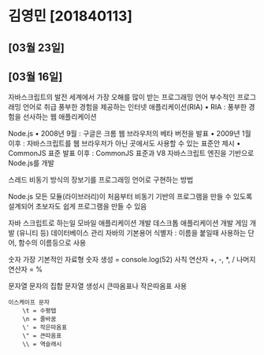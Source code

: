 # 김영민 [201840113]

## [03월 23일]

## [03월 16일]
자바스크립트의 발전
    세계에서 가장 오해를 많이 받는 프로그래밍 언어
        부수적인 프로그래밍 언어로 취급
    풍부한 경험을 제공하는 인터넷 애플리케이션(RIA)
        • RIA : 풍부한 경험을 선사하는 웹 애플리케이션

Node.js
    • 2008년 9월 : 구글은 크롬 웹 브라우저의 베타 버전을 발표
    • 2009년 1월 이후 : 자바스크립트를 웹 브라우저가 아닌 곳에서도 사용할 수 있는 표준안 제시
    • CommonJS 표준 발표 이후 : CommonJS 표준과 V8 자바스크립트 엔진을 기반으로 Node.js를 개발

스레드 
    비동기 방식의 장보기를 프로그래밍 언어로 구현하는 방법

Node.js
    모든 모듈(라이브러리)이 처음부터 비동기 기반의 프로그램을 만들 수 있도록 설계되어 초보자도 쉽게 프로그램을 만들 수 있음

자바 스크립트로 하는일
    모바일 애플리케이션 개발
    데스크톱 애플리케이션 개발
    게임 개발 (유니티 등)
    데이터베이스 관리
    자바의 기본용어
    식별자 : 이름을 붙일때 사용하는 단어, 함수의 이름등으로 사용

숫자 
    가장 기본적인 자료형
    숫자 생성 = console.log(52)
    사칙 연산자 +, -, *, /
    나머지 연산자 = %

문자열
    문자의 집합
    문자열 생성시 큰따옴표나 작은따옴표 사용

    이스케이프 문자 
        \t = 수평탭
        \n = 줄바꿈
        \' = 작은따옴표
        \" = 큰따옴표
        \\ = 역슬래시
